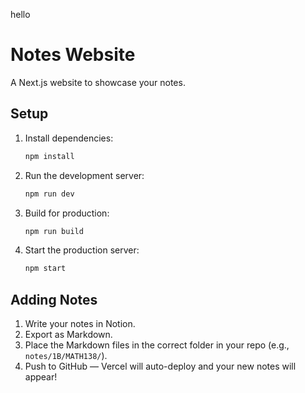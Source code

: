 hello



# Notes Website

A Next.js website to showcase your notes.

## Setup

1. Install dependencies:
   ```bash
   npm install
   ```

2. Run the development server:
   ```bash
   npm run dev
   ```

3. Build for production:
   ```bash
   npm run build
   ```

4. Start the production server:
   ```bash
   npm start
   ```

## Adding Notes

1. Write your notes in Notion.
2. Export as Markdown.
3. Place the Markdown files in the correct folder in your repo (e.g., `notes/1B/MATH138/`).
4. Push to GitHub — Vercel will auto-deploy and your new notes will appear!